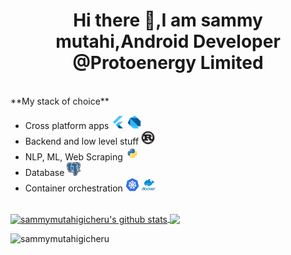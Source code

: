 
<h1 align="center">Hi there 👋,I am sammy mutahi,Android Developer @Protoenergy Limited</h1>
<br />
**My stack of choice**  

- Cross platform apps [<img alt="Sacha Arbonel's Github repositories related to Flutter" width="22px" src="https://raw.githubusercontent.com/github/explore/80688e429a7d4ef2fca1e82350fe8e3517d3494d/topics/flutter/flutter.png">](https://github.com/sachaarbonel?tab=repositories&q=flutter&type=public&language=) [<img alt="Sacha Arbonel's Github repositories related to Dart" width="22px" src="https://raw.githubusercontent.com/github/explore/80688e429a7d4ef2fca1e82350fe8e3517d3494d/topics/dart/dart.png">](https://github.com/sachaarbonel?tab=repositories&q=dart&type=public&language=)
- Backend and low level stuff [<img alt="Sacha Arbonel's Github repositories related to Rust" width="22px" src="https://raw.githubusercontent.com/github/explore/80688e429a7d4ef2fca1e82350fe8e3517d3494d/topics/rust/rust.png">](https://github.com/sachaarbonel?tab=repositories&q=&language=rust)
- NLP, ML, Web Scraping [<img alt="Sacha Arbonel's Github repositories related to NLP and ML" width="22px" src="https://raw.githubusercontent.com/github/explore/80688e429a7d4ef2fca1e82350fe8e3517d3494d/topics/python/python.png">](https://github.com/sachaarbonel?tab=repositories&q=&language=python)
- Database [<img alt="Sacha Arbonel's Github repositories related to Postgresql" width="22px" src="https://raw.githubusercontent.com/github/explore/80688e429a7d4ef2fca1e82350fe8e3517d3494d/topics/postgresql/postgresql.png">](https://github.com/sachaarbonel?tab=repositories&q=postgresql&type=&language=)
- Container orchestration [<img alt="Sacha Arbonel's Github repositories related to Kubernetes" width="22px" src="https://raw.githubusercontent.com/github/explore/80688e429a7d4ef2fca1e82350fe8e3517d3494d/topics/kubernetes/kubernetes.png">](https://github.com/sachaarbonel?tab=repositories&q=k8s&language=)   [<img alt="Sacha Arbonel's Github repositories related to Docker" width="22px" src="https://raw.githubusercontent.com/github/explore/80688e429a7d4ef2fca1e82350fe8e3517d3494d/topics/docker/docker.png">](https://github.com/sachaarbonel?tab=repositories&q=docker&language=)  

<br />

<a href="https://github.com/sammymutahigicheru/github-readme-stats">
  <img align="center" src="https://github-readme-stats.vercel.app/api?username=sammymutahigicheru&show_icons=true&theme=vue" alt="sammymutahigicheru's github stats" />
</a>
<a href="https://github.com/sammymutahigicheru/github-readme-stats">
  <!-- Change the `github-readme-stats.anuraghazra1.vercel.app` to `github-readme-stats.vercel.app`  -->
  <img align="center" src="https://github-readme-stats.vercel.app/api/top-langs/?username=sammymutahigicheru&layout=compact" />
</a>

<br />

 
<p align="left"> <img src="https://komarev.com/ghpvc/?username=sammymutahigicheru" alt="sammymutahigicheru" /> </p>

